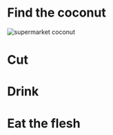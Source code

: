 # Find the coconut

![supermarket coconut](https://c2.staticflickr.com/4/3926/32619065903_f39757104a_z.jpg)


# Cut



# Drink
# Eat the flesh
